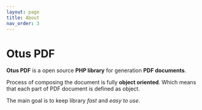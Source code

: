 ```yaml
---
layout: page
title: About
nav_order: 3
---
```


# Otus PDF

__Otus PDF__ is a open source __PHP library__ for generation __PDF documents__.

Process of composing the document is fully __object oriented__. Which means that each part of PDF document is defined as object.

The main goal is to keep library *fast* and *easy to use*.
